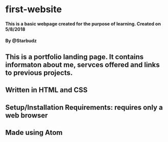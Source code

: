 # first-website

#### This is a basic webpage created for the purpose of learning. Created on 5/8/2018

#### By @Starbudz

## This is a portfolio landing page. It contains informaton about me, servces offered and links to previous projects.

## Written in HTML and CSS

## Setup/Installation Requirements: requires only a web browser

## Made using Atom
